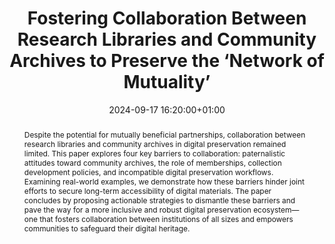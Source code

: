 ---
abstract: 'Despite the potential for mutually beneficial partnerships, collaboration
  between research libraries and community archives in digital preservation remained
  limited. This paper explores four key barriers to collaboration: paternalistic attitudes
  toward community archives, the role of memberships, collection development policies,
  and incompatible digital preservation workflows. Examining real-world examples,
  we demonstrate how these barriers hinder joint efforts to secure long-term accessibility
  of digital materials. The paper concludes by proposing actionable strategies to
  dismantle these barriers and pave the way for a more inclusive and robust digital
  preservation ecosystem—one that fosters collaboration between institutions of all
  sizes and empowers communities to safeguard their digital heritage.'
creators:
- Nathan Tallman
- ' Ruby Martinez'
date: 2024-09-17 16:20:00+01:00
document_url: https://ipres2024.pubpub.org/pub/a2jrq8ho/download/pdf
grand_parent: iPRES
institutions: []
keywords:
- approaches to preservation
- start 2 preserve
landing_page_url: https://ipres2024.pubpub.org/pub/a2jrq8ho/
language: eng
layout: publication
license: Creative Commons Attribution Share-Alike 4.0 (CC-BY-SA-4.0)
notes_url: https://docs.google.com/document/d/1QaM-23veDJpSDV0c31avxpj7N9yzi82UpA5LXQjgyRM/edit#heading=h.aar4tupij1po
parent: iPRES 2024
publication_type: paper
size: null
slides_url: https://zenodo.org/records/13750977
source_name: iPRES
stream_url: https://www.archief.vlaanderen.be/archief/records/dossiers/5acb210228ce4315ae650812d056a482329eb83ed2dc42398a51505dc153be81/documents/32af20969ae4432e92ec34b4858d646eb0bc0e923d964404a63fd266c97ef4ee
title: Fostering Collaboration Between Research Libraries and Community Archives to
  Preserve the ‘Network of Mutuality’
year: 2024
---